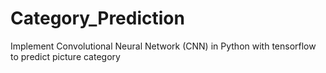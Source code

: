 # Category_Prediction
Implement Convolutional Neural Network (CNN) in Python with tensorflow to predict picture category
